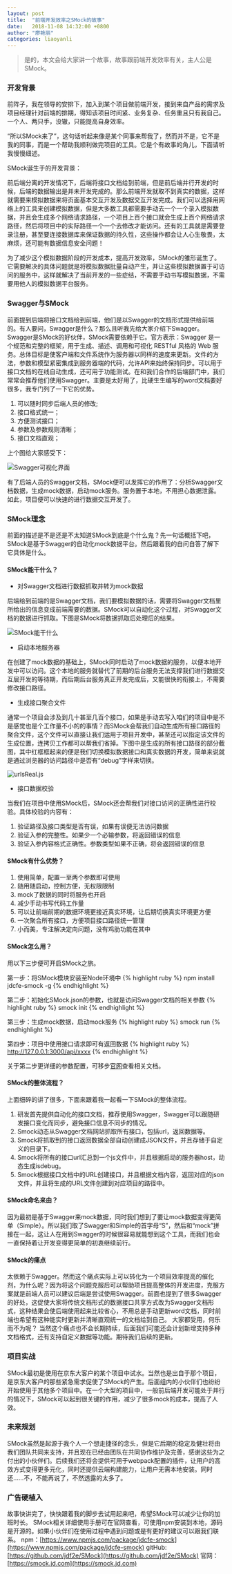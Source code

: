 ```yaml
---
layout: post
title:  "前端开发效率之SMock的故事"
date:   2018-11-08 14:32:00 +0800
author: "廖艳丽"
categories: liaoyanli
---
```


>是的，本文会给大家讲一个故事，故事跟前端开发效率有关，主人公是SMock。

### 开发背景
前阵子，我在领导的安排下，加入到某个项目做前端开发，接到来自产品的需求及项目经理针对前端的排期，得知该项目时间紧、业务复杂、任务重且只有我自己。一个人、两只手，没辙，只能提高自身效率。

“所以SMock来了”，这句话听起来像是某个同事来帮我了，然而并不是，它不是我的同事，而是一个帮助我顺利做完项目的工具。它是个有故事的角儿，下面请听我慢慢细述。

SMock诞生于的开发背景：

前后端分离的开发情况下，后端将接口文档给到前端，但是前后端并行开发的时候，后端的数据输出是并未开发完成的。那么前端开发就取不到真实的数据，这样就需要来模拟数据来将页面基本交互开发及数据交互开发完成。我们可以选择用网络上的工具来创建模拟数据，但是大多数工具都需要手动去一个一个录入模拟数据，并且会生成多个网络请求路径，一个项目上百个接口就会生成上百个网络请求路径，然后将项目中的实际路径一个一个去修改才能访问。还有的工具就是需要登录注册，甚至要连接数据库来保证数据的持久性，这些操作都会让人心生敬畏，太麻烦，还可能有数据信息安全问题！

为了减少这个模拟数据阶段的开发成本，提高开发效率，SMock的雏形诞生了。它需要解决的具体问题就是将模拟数据批量自动产生，并让这些模拟数据置于可访问的服务中，这样就解决了当前开发的一些症结，不需要手动书写模拟数据，不需要用他人的模拟数据平台服务。

### Swagger与SMock
前面提到后端将接口文档给到前端，他们是以Swagger的文档形式提供给前端的。有人要问，Swagger是什么？那么且听我先给大家介绍下Swagger。
Swagger是SMock的好伙伴，SMock需要依赖于它。官方表示：Swagger 是一个规范和完整的框架，用于生成、描述、调用和可视化 RESTful 风格的 Web 服务。总体目标是使客户端和文件系统作为服务器以同样的速度来更新。文件的方法，参数和模型紧密集成到服务器端的代码，允许API来始终保持同步。可以用于接口文档的在线自动生成，还可用于功能测试。在和我们合作的后端部门中，我们常常会推荐他们使用Swagger。主要是太好用了，比硬生生编写的word文档要好很多，我专门列了一下它的优势。

1. 可以随时同步后端人员的修改;
2. 接口格式统一；
3. 方便测试接口；
4. 参数及参数规则清晰；
5. 接口文档直观；

上个图给大家感受下：

![Swagger可视化界面](/assets/img/swagger.png)

有了后端人员的Swagger文档，SMock便可以发挥它的作用了：分析Swagger文档数据，生成mock数据，启动mock服务。服务置于本地，不用担心数据泄露。如此，项目便可以快速的进行数据交互开发了。

### SMock理念
前面的描述是不是还是不太知道SMock到底是个什么鬼？先一句话概括下吧，SMock是基于Swagger的自动化mock数据平台。然后跟着我的自问自答了解下它具体是什么。

#### SMock能干什么？

- 对Swagger文档进行数据抓取并转为mock数据

后端给到前端的是Swagger文档，我们要模拟数据的话，需要将Swagger文档里所给出的信息变成前端需要的数据。SMock可以自动化这个过程，对Swagger文档的数据进行抓取。下图是SMock将数据抓取后处理后的结果。

![SMock能干什么](/assets/img/s-j.png)

- 启动本地服务器

在创建了mock数据的基础上，SMock同时启动了mock数据的服务，以便本地开发中可以访问。这个本地的服务就替代了前期的后台服务无法支撑我们进行数据交互层开发的等待期，而后期后台服务真正开发完成后，又能很快的衔接上，不需要修改接口路径。


- 生成接口聚合文件

通常一个项目会涉及到几十甚至几百个接口，如果是手动去写入咱们的项目中是不是感觉也是个工作量不小的的事情？而SMock会帮我们自动生成所有接口路径的聚合文件，这个文件可以直接让我们运用于项目开发中，甚至还可以指定该文件的生成位置，连拷贝工作都可以帮我们省掉。下图中是生成的所有接口路径的部分截图，其中红框框起来的便是我们切换模拟数据接口和真实数据的开发，简单来说就是通过浏览器的访问路径中是否有“debug”字样来切换。

![urlsReal.js](/assets/img/url-real.png)

- 接口数据校验

当我们在项目中使用SMock后，SMock还会帮我们对接口访问的正确性进行校验。具体校验的内容有：
1. 验证路径及接口类型是否有误，如果有误便无法访问数据
2. 验证入参的完整性。如果少一个必输参数，将返回错误的信息
3. 验证入参内容格式正确性。参数类型如果不正确，将会返回错误的信息

#### SMock有什么优势？
1. 使用简单，配置一至两个参数即可使用
2. 随用随启动，控制方便，无权限限制
3. mock了数据的同时将服务也开启
4. 减少手动书写代码工作量
5. 可以让前端前期的数据环境更接近真实环境，让后期切换真实环境更方便
6. 一次聚合所有接口，方便项目接口路径统一管理
7. 小而美，专注解决定向问题，没有鸡肋功能在其中

#### SMock怎么用？
用以下三步便可开启SMock之旅。

第一步：将SMock模块安装至Node环境中
{% highlight ruby %}
npm install jdcfe-smock -g
{% endhighlight %}

第二步：初始化SMock.json的参数，也就是访问Swagger文档的相关参数
{% highlight ruby %}
smock init
{% endhighlight %}

第三步：生成mock数据，启动mock服务
{% highlight ruby %}
smock run
{% endhighlight %}

第四步：项目中使用接口请求即可有返回数据
{% highlight ruby %}
http://127.0.0.1:3000/api/xxxx
{% endhighlight %}

关于第二步更详细的参数配置，可移步[官网](https://smock.jd.com)查看相关文档。

#### SMock的整体流程？
上面细碎的讲了很多，下面来跟着我一起看一下SMock的整体流程。
1. 研发首先提供自动化的接口文档，推荐使用Swagger，Swagger可以跟随研发接口变化而同步，避免接口信息不同步的情况。
2. Smock动态从Swagger文档网站抓取所有接口，包括url，返回数据等。
3. Smock将抓取到的接口返回数据全部自动创建成JSON文件，并且存储于自定义的目录下。
4. Smock将所有的接口url汇总到一个js文件中，并且根据启动的服务器host，动态生成isdebug。
5. Smock根据接口文档中的URL创建接口，并且根据文档内容，返回对应的json文件，并且将生成的URL文件创建到对应项目的路径中。


#### SMock命名来由？
因为最初是基于Swagger来mock数据，同时我们想到了要让mock数据变得更简单（Simple）。所以我们取了Swagger和Simple的首字母“S”，然后和“mock”拼接在一起，这让人在用到Swagger的时候很容易就能想到这个工具，而我们也会一直保持着让开发变得更简单的初衷继续前行。

#### SMock的痛点
太依赖于Swagger。然而这个痛点实际上可以转化为一个项目效率提高的催化剂，为什么呢？因为将这个问题克服后可以帮助项目提高整体的开发进度，克服方案就是前端人员可以建议后端是尝试使用Swagger。前面也提到了很多Swagger的好处，这促使大家将传统文档形式的数据接口共享方式改为Swagger文档形式，这种结果会使后端使用起来比较省心，不用总是手动更新word文档，同时前端也希望有这种能实时更新并清晰直观统一的文档给到自己。 大家都受用，何乐而不为呢？
当然这个痛点也不会长期持续，后面我们可能还会计划新增支持多种文档格式，还有支持自定义数据等功能。期待我们后续的更新。

### 项目实战
SMock最初是使用在京东大客户的某个项目中试水。当然也是出自于那个项目，是京东大客户的那些紧急需求促使了SMock的产生。后面组内的小伙伴们也纷纷开始使用于其他多个项目中。在一个大型的项目中，一般前后端开发可能处于并行的情况下，SMock可以起到很关键的作用，减少了很多mock的成本，提高了人效。

### 未来规划
SMock虽然是起源于我个人一个想走捷径的念头，但是它后期的稳定及健壮将由我们团队共同来支持，并且现在已经由团队在共同协作维护及完善，感谢这些为之付出的小伙伴们。后续我们还将会提供可用于webpack配置的插件，让用户的高效方式变得更多元化，同时还提供云端构建能力，让用户无需本地安装。同时还……不，不能再说了，不然透露的太多了。

### 广告硬植入
故事快讲完了，快快跟着我的脚步去试用起来吧，希望SMock可以减少让你的加班时长。
SMock相关详细使用手册可在官网查看，可使用npm安装到本地，源码是开源的。如果小伙伴们在使用过程中遇到问题或是有更好的建议可以跟我们联系。
npm：[https://www.npmjs.com/package/jdcfe-smock](https://www.npmjs.com/package/jdcfe-smock)
gitHub: [https://github.com/jdf2e/SMock](https://github.com/jdf2e/SMock)
官网：[https://smock.jd.com](https://smock.jd.com)
